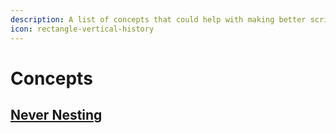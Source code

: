 ```yaml
---
description: A list of concepts that could help with making better scripts
icon: rectangle-vertical-history
---
```


# Concepts

## [Never Nesting](never-nesting.md)

